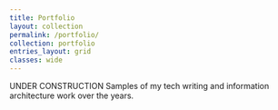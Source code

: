 ```yaml
---
title: Portfolio
layout: collection
permalink: /portfolio/
collection: portfolio
entries_layout: grid
classes: wide
---
```


UNDER CONSTRUCTION 
Samples of my tech writing and information architecture work over the years.